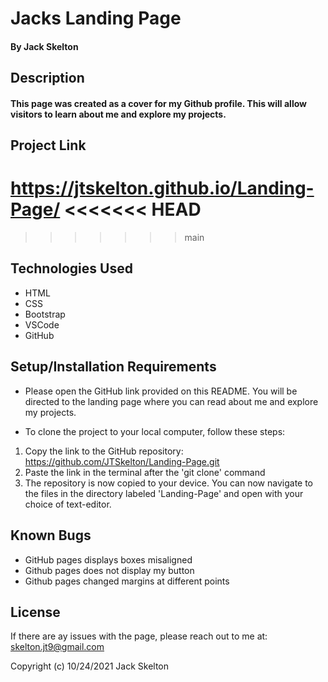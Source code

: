 # Jacks Landing Page

#### By Jack Skelton

## Description
#### This page was created as a cover for my Github profile. This will allow visitors to learn about me and explore my projects.

## Project Link

https://jtskelton.github.io/Landing-Page/
<<<<<<< HEAD
=======

>>>>>>> main
## Technologies Used

* HTML
* CSS
* Bootstrap
* VSCode
* GitHub

## Setup/Installation Requirements

* Please open the GitHub link provided on this README. You will be directed to the landing page where you can read about me and explore my projects.

* To clone the project to your local computer, follow these steps:
1) Copy the link to the GitHub repository: https://github.com/JTSkelton/Landing-Page.git
2) Paste the link in the terminal after the 'git clone' command
3) The repository is now copied to your device. You can now navigate to the files in the directory labeled 'Landing-Page' and open with your choice of text-editor.

## Known Bugs

* GitHub pages displays boxes misaligned
* Github pages does not display my button
* Github pages changed margins at different points
## License

If there are ay issues with the page, please reach out to me at: skelton.jt9@gmail.com

Copyright (c) 10/24/2021 Jack Skelton